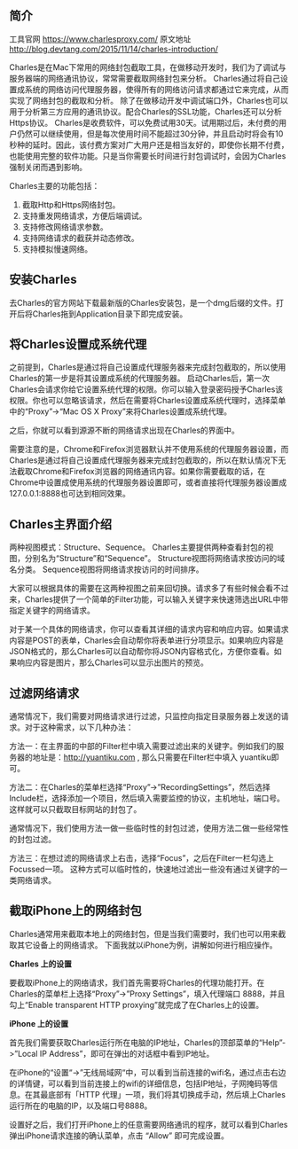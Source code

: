 简介
-----

工具官网 https://www.charlesproxy.com/
原文地址 http://blog.devtang.com/2015/11/14/charles-introduction/

Charles是在Mac下常用的网络封包截取工具，在做移动开发时，我们为了调试与服务器端的网络通讯协议，常常需要截取网络封包来分析。
Charles通过将自己设置成系统的网络访问代理服务器，使得所有的网络访问请求都通过它来完成，从而实现了网络封包的截取和分析。
除了在做移动开发中调试端口外，Charles也可以用于分析第三方应用的通讯协议。配合Charles的SSL功能，Charles还可以分析Https协议。
Charles是收费软件，可以免费试用30天。试用期过后，未付费的用户仍然可以继续使用，但是每次使用时间不能超过30分钟，并且启动时将会有10秒种的延时。因此，该付费方案对广大用户还是相当友好的，即使你长期不付费，也能使用完整的软件功能。只是当你需要长时间进行封包调试时，会因为Charles强制关闭而遇到影响。

Charles主要的功能包括：

1. 截取Http和Https网络封包。
2. 支持重发网络请求，方便后端调试。
3. 支持修改网络请求参数。
4. 支持网络请求的截获并动态修改。
5. 支持模拟慢速网络。

安装Charles
-----------

去Charles的官方网站下载最新版的Charles安装包，是一个dmg后缀的文件。打开后将Charles拖到Application目录下即完成安装。

将Charles设置成系统代理
-----------------------

之前提到，Charles是通过将自己设置成代理服务器来完成封包截取的，所以使用Charles的第一步是将其设置成系统的代理服务器。
启动Charles后，第一次Charles会请求你给它设置系统代理的权限。你可以输入登录密码授予Charles该权限。你也可以忽略该请求，然后在需要将Charles设置成系统代理时，选择菜单中的“Proxy”->“Mac OS X Proxy”来将Charles设置成系统代理。

之后，你就可以看到源源不断的网络请求出现在Charles的界面中。

需要注意的是，Chrome和Firefox浏览器默认并不使用系统的代理服务器设置，而Charles是通过将自己设置成代理服务器来完成封包截取的，所以在默认情况下无法截取Chrome和Firefox浏览器的网络通讯内容。如果你需要截取的话，在Chrome中设置成使用系统的代理服务器设置即可，或者直接将代理服务器设置成127.0.0.1:8888也可达到相同效果。

Charles主界面介绍
-----------------

两种视图模式：Structure、Sequence。
Charles主要提供两种查看封包的视图，分别名为“Structure”和“Sequence”。
Structure视图将网络请求按访问的域名分类。
Sequence视图将网络请求按访问的时间排序。

大家可以根据具体的需要在这两种视图之前来回切换。请求多了有些时候会看不过来，Charles提供了一个简单的Filter功能，可以输入关键字来快速筛选出URL中带指定关键字的网络请求。

对于某一个具体的网络请求，你可以查看其详细的请求内容和响应内容。如果请求内容是POST的表单，Charles会自动帮你将表单进行分项显示。如果响应内容是JSON格式的，那么Charles可以自动帮你将JSON内容格式化，方便你查看。如果响应内容是图片，那么Charles可以显示出图片的预览。


过滤网络请求
------------

通常情况下，我们需要对网络请求进行过滤，只监控向指定目录服务器上发送的请求。对于这种需求，以下几种办法：

方法一：在主界面的中部的Filter栏中填入需要过滤出来的关键字。例如我们的服务器的地址是：http://yuantiku.com , 那么只需要在Filter栏中填入
yuantiku即可。

方法二：在Charles的菜单栏选择“Proxy”->”RecordingSettings”，然后选择Include栏，选择添加一个项目，然后填入需要监控的协议，主机地址，端口号。这样就可以只截取目标网站的封包了。

通常情况下，我们使用方法一做一些临时性的封包过滤，使用方法二做一些经常性的封包过滤。

方法三：在想过滤的网络请求上右击，选择“Focus”，之后在Filter一栏勾选上Focussed一项。
这种方式可以临时性的，快速地过滤出一些没有通过关键字的一类网络请求。

截取iPhone上的网络封包
----------------------

Charles通常用来截取本地上的网络封包，但是当我们需要时，我们也可以用来截取其它设备上的网络请求。
下面我就以iPhone为例，讲解如何进行相应操作。

**Charles 上的设置**

要截取iPhone上的网络请求，我们首先需要将Charles的代理功能打开。在Charles的菜单栏上选择“Proxy”->”Proxy Settings”，填入代理端口 8888，并且勾上“Enable transparent HTTP proxying”就完成了在Charles上的设置。

**iPhone 上的设置**

首先我们需要获取Charles运行所在电脑的IP地址，Charles的顶部菜单的“Help”->”Local IP Address”，即可在弹出的对话框中看到IP地址。

在iPhone的“设置“->”无线局域网“中，可以看到当前连接的wifi名，通过点击右边的详情键，可以看到当前连接上的wifi的详细信息，包括IP地址，子网掩码等信息。在其最底部有「HTTP 代理」一项，我们将其切换成手动，然后填上Charles运行所在的电脑的IP，以及端口号8888。

设置好之后，我们打开iPhone上的任意需要网络通讯的程序，就可以看到Charles弹出iPhone请求连接的确认菜单，点击 “Allow” 即可完成设置。


